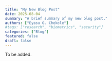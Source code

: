 ```yaml
---
title: "My New Blog Post"
date: 2025-08-04
summary: "A brief summary of my new blog post."
authors: ["Eyasu G. Chekole"]
#tags: ["research", "biometrics", "security"]
categories: ["Blog"]
featured: false
draft: false
---
```


To be added.

